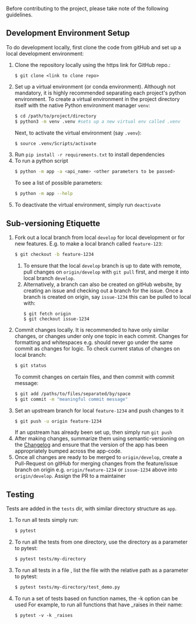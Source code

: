 Before contributing to the project, please take note of the following guidelines.

Development Environment Setup
-----------------------------
To do development locally, first clone the code from gitHub and set up a local development environment:

1. Clone the repository locally using the https link for GitHub repo.:
    ```
   $ git clone <link to clone repo>
   ```
2. Set up a virtual environment (or conda environment). Although not mandatory, it is highly
   recommended separating each project's python environment. To create a virtual environment
   in the project directory itself with the native Python environment manager `venv`:
    ```bash
    $ cd /path/to/project/directory
    $ python3 -m venv .venv #sets up a new virtual env called .venv
    ```
   Next, to activate the virtual environment (say `.venv`):
    ```bash
    $ source .venv/Scripts/activate
    ```
3. Run `pip install -r requirements.txt` to install dependencies
4. To run a python script
   ```bash
   $ python -m app -a <api_name> <other parameters to be passed>
   ```
   To see a list of possible parameters:
   ```bash
   $ python -m app --help
   ```
5. To deactivate the virtual environment, simply run `deactivate`


Sub-versioning Etiquette
------------------------
1. Fork out a local branch from local `develop` for local development or for new features. E.g. to make a local
   branch called `feature-123`:
    ```bash
    $ git checkout -b feature-1234
    ```
    1. To ensure that the local `develop` branch is up to date with remote, pull changes
       on `origin/develop` with `git pull` first, and merge it into local branch `develop`.
    2. Alternatively, a branch can also be created on gitHub website, by creating an issue and checking out a branch for
       the issue. Once a branch is created on origin, say `issue-1234` this can be pulled to local with:
       ```shell
       $ git fetch origin
       $ git checkout issue-1234
       ```
2. Commit changes locally. It is recommended to have only similar changes, or changes under
   only one topic in each commit. Changes for formatting and whitespaces e.g. should never go
   under the same commit as changes for logic. To check current status of changes on local branch:
   ```bash
   $ git status
   ```
   To commit changes on certain files, and then commit with commit message:
   ```bash
   $ git add /paths/to/files/separated/by/space
   $ git commit -m "meaningful commit message"
   ```
3. Set an upstream branch for local `feature-1234` and push changes to it
   ```bash
   $ git push -u origin feature-1234
   ```
   If an upstream has already been set up, then simply run `git push`
4. After making changes, summarize them using semantic-versioning on the [Changelog](../CHANGELOG.md) and ensure that
the version of the app has been appropriately bumped across the app-code.
5. Once all changes are ready to be merged to `origin/develop`, create a Pull-Request on
gitHub for merging changes from the feature/issue branch on origin e.g. `origin/feature-1234` or
`issue-1234` above into `origin/develop`. Assign the PR to a maintainer



Testing
-------
Tests are added in the `tests` dir, with similar directory structure as `app`.
1. To run all tests simply run:
   ```bash 
   $ pytest 
   ```
2. To run all the tests from one directory, use the directory as a parameter to pytest:
   ```bash
   $ pytest tests/my-directory
   ```
3. To run all tests in a file , list the file with the relative path as a parameter to pytest:
   ```bash
   $ pytest tests/my-directory/test_demo.py
   ```
4. To run a set of tests based on function names, the -k option can be used
   For example, to run all functions that have _raises in their name:
   ````shell
   $ pytest -v -k _raises
   ````
